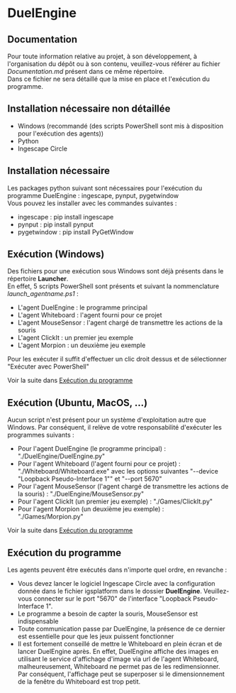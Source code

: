 # DuelEngine

## Documentation
Pour toute information relative au projet, à son développement, à l'organisation du dépôt ou à son contenu, veuillez-vous référer au fichier *Documentation.md* présent dans ce même répertoire.  
Dans ce fichier ne sera détaillé que la mise en place et l'exécution du programme.

## Installation nécessaire non détaillée
- Windows (recommandé (des scripts PowerShell sont mis à disposition pour l'exécution des agents))
- Python
- Ingescape Circle

## Installation nécessaire
Les packages python suivant sont nécessaires pour l'exécution du programme DuelEngine : ingescape, pynput, pygetwindow  
Vous pouvez les installer avec les commandes suivantes :
- ingescape : pip install ingescape
- pynput : pip install pynput
- pygetwindow : pip install PyGetWindow

## Exécution (Windows)
Des fichiers pour une exécution sous Windows sont déjà présents dans le répertoire **Launcher**.  
En effet, 5 scripts PowerShell sont présents et suivant la nommenclature *launch_agentname.ps1* :
- L'agent DuelEngine : le programme principal
- L'agent Whiteboard : l'agent fourni pour ce projet
- L'agent MouseSensor : l'agent chargé de transmettre les actions de la souris
- L'agent ClickIt : un premier jeu exemple
- L'agent Morpion : un deuxième jeu exemple  
  
Pour les exécuter il suffit d'effectuer un clic droit dessus et de sélectionner "Exécuter avec PowerShell"
  
Voir la suite dans [Exécution du programme](#exécution-du-programme)

## Exécution (Ubuntu, MacOS, ...)
Aucun script n'est présent pour un système d'exploitation autre que Windows. Par conséquent, il relève de votre responsabilité d'exécuter les programmes suivants :
- Pour l'agent DuelEngine (le programme principal) : "./DuelEngine/DuelEngine.py"
- Pour l'agent Whiteboard (l'agent fourni pour ce projet) : "./Whiteboard/Whiteboard.exe" avec les options suivantes "--device "Loopback Pseudo-Interface 1"" et "--port 5670"
- Pour l'agent MouseSensor (l'agent chargé de transmettre les actions de la souris) : "./DuelEngine/MouseSensor.py"
- Pour l'agent ClickIt (un premier jeu exemple) : "./Games/ClickIt.py"
- Pour l'agent Morpion (un deuxième jeu exemple) : "./Games/Morpion.py"
  
Voir la suite dans [Exécution du programme](#exécution-du-programme)

## Exécution du programme
Les agents peuvent être exécutés dans n'importe quel ordre, en revanche :
- Vous devez lancer le logiciel Ingescape Circle avec la configuration donnée dans le fichier igsplatform dans le dossier **DuelEngine**. Veuillez-vous connecter sur le port "5670" de l'interface "Loopback Pseudo-Interface 1".
- Le programme a besoin de capter la souris, MouseSensor est indispensable
- Toute communication passe par DuelEngine, la présence de ce dernier est essentielle pour que les jeux puissent fonctionner
- Il est fortement conseillé de mettre le Whiteboard en plein écran et de lancer DuelEngine après. En effet, DuelEngine affiche des images en utilisant le service d'affichage d'image via url de l'agent Whiteboard, malheureusement, Whiteboard ne permet pas de les redimensionner. Par conséquent, l'affichage peut se superposer si le dimensionnement de la fenêtre du Whiteboard est trop petit. 
